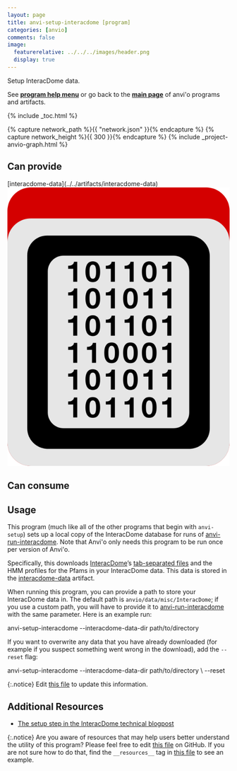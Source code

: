 ```yaml
---
layout: page
title: anvi-setup-interacdome [program]
categories: [anvio]
comments: false
image:
  featurerelative: ../../../images/header.png
  display: true
---
```


Setup InteracDome data.

See **[program help menu](../../../../vignette#anvi-setup-interacdome)** or go back to the **[main page](../../)** of anvi'o programs and artifacts.


{% include _toc.html %}
<div id="svg" class="subnetwork"></div>
{% capture network_path %}{{ "network.json" }}{% endcapture %}
{% capture network_height %}{{ 300 }}{% endcapture %}
{% include _project-anvio-graph.html %}


## Can provide

<p style="text-align: left" markdown="1"><span class="artifact-p">[interacdome-data](../../artifacts/interacdome-data) <img src="../../images/icons/DATA.png" class="artifact-icon-mini" /></span></p>

## Can consume

<p style="text-align: left" markdown="1"></p>

## Usage


This program (much like all of the other programs that begin with `anvi-setup`) sets up a local copy of the InteracDome database for runs of <span class="artifact-n">[anvi-run-interacdome](/software/anvio/help/main/programs/anvi-run-interacdome)</span>. Note that Anvi'o only needs this program to be run once per version of Anvi'o. 

Specifically, this downloads [InteracDome](https://interacdome.princeton.edu/)’s [tab-separated files](https://interacdome.princeton.edu/#tab-6136-4) and the HMM profiles for the Pfams in your InteracDome data. This data is stored in the <span class="artifact-n">[interacdome-data](/software/anvio/help/main/artifacts/interacdome-data)</span> artifact. 

When running this program, you can provide a path to store your InteracDome data in. The default path is `anvio/data/misc/InteracDome`; if you use a custom path, you will have to provide it to <span class="artifact-n">[anvi-run-interacdome](/software/anvio/help/main/programs/anvi-run-interacdome)</span> with the same parameter. Here is an example run: 

<div class="codeblock" markdown="1">
anvi&#45;setup&#45;interacdome  &#45;&#45;interacdome&#45;data&#45;dir path/to/directory 
</div>

If you want to overwrite any data that you have already downloaded (for example if you suspect something went wrong in the download), add the `--reset` flag: 

<div class="codeblock" markdown="1">
anvi&#45;setup&#45;interacdome  &#45;&#45;interacdome&#45;data&#45;dir path/to/directory \ 
                        &#45;&#45;reset
</div>


{:.notice}
Edit [this file](https://github.com/merenlab/anvio/tree/master/anvio/docs/programs/anvi-setup-interacdome.md) to update this information.


## Additional Resources


* [The setup step in the InteracDome technical blogpost](http://merenlab.org/2020/07/22/interacdome/#anvi-setup-interacdome)


{:.notice}
Are you aware of resources that may help users better understand the utility of this program? Please feel free to edit [this file](https://github.com/merenlab/anvio/tree/master/bin/anvi-setup-interacdome) on GitHub. If you are not sure how to do that, find the `__resources__` tag in [this file](https://github.com/merenlab/anvio/blob/master/bin/anvi-interactive) to see an example.
